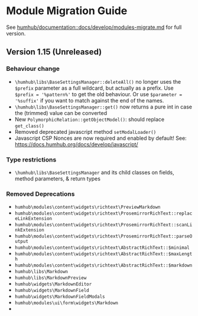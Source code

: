 Module Migration Guide
======================

See [humhub/documentation::docs/develop/modules-migrate.md](https://github.com/humhub/documentation/blob/master/docs/develop/modules-migrate.md)
for full version.

Version 1.15 (Unreleased)
-------------------------

### Behaviour change
- `\humhub\libs\BaseSettingsManager::deleteAll()` no longer uses the `$prefix` parameter as a full wildcard, but
  actually as a prefix. Use `$prefix = '%pattern%'` to get the old behaviour. Or use `$parameter = '%suffix'` if you
  want to match against the end of the names.
- `\humhub\libs\BaseSettingsManager::get()` now returns a pure int in case the (trimmed) value can be converted 
- New `PolymorphicRelation::getObjectModel()`: should replace `get_class()`
- Removed deprecated javascript method `setModalLoader()`
- Javascript CSP Nonces are now required and enabled by default! See: https://docs.humhub.org/docs/develop/javascript/

### Type restrictions
- `\humhub\libs\BaseSettingsManager` and its child classes on fields, method parameters, & return types

### Removed Deprecations

- `humhub\modules\content\widgets\richtext\PreviewMarkdown`
- `humhub\modules\content\widgets\richtext\ProsemirrorRichText::replaceLinkExtension`
- `humhub\modules\content\widgets\richtext\ProsemirrorRichText::scanLinkExtension`
- `humhub\modules\content\widgets\richtext\ProsemirrorRichText::parseOutput`
- `humhub\modules\content\widgets\richtext\AbstractRichText::$minimal`
- `humhub\modules\content\widgets\richtext\AbstractRichText::$maxLength`
- `humhub\modules\content\widgets\richtext\AbstractRichText::$markdown`
- `humhub\libs\Markdown`
- `humhub\libs\MarkdownPreview`
- `humhub\widgets\MarkdownEditor`
- `humhub\widgets\MarkdownField`
- `humhub\widgets\MarkdownFieldModals`
- `humhub\modules\ui\form\widgets\Markdown`
- 


